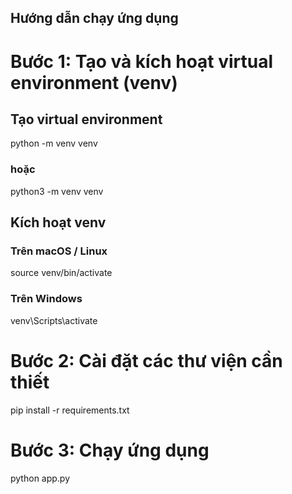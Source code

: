 ## Hướng dẫn chạy ứng dụng

# Bước 1: Tạo và kích hoạt virtual environment (venv)
## Tạo virtual environment
python -m venv venv
### hoặc
python3 -m venv venv
## Kích hoạt venv
### Trên macOS / Linux
source venv/bin/activate
### Trên Windows
venv\Scripts\activate

# Bước 2: Cài đặt các thư viện cần thiết
pip install -r requirements.txt

# Bước 3: Chạy ứng dụng
python app.py
